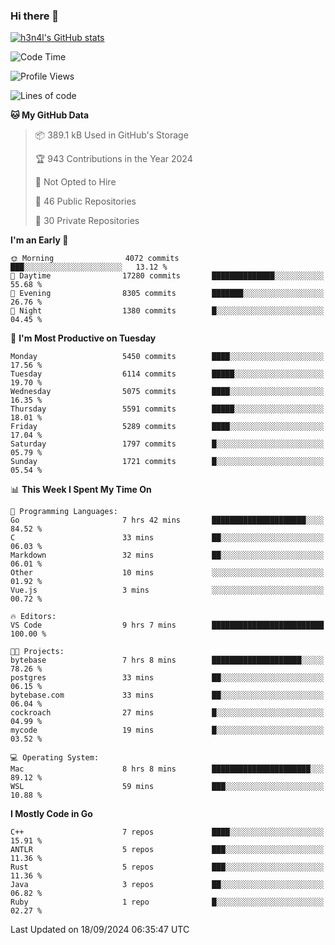 ### Hi there 👋

[![h3n4l's GitHub stats](https://github-readme-stats.vercel.app/api?username=h3n4l&count_private=true&show_icons=true&theme=radical)](https://github.com/h3n4l/github-readme-stats)

<!--START_SECTION:waka-->
![Code Time](http://img.shields.io/badge/Code%20Time-1%2C934%20hrs%2051%20mins-blue)

![Profile Views](http://img.shields.io/badge/Profile%20Views-1-blue)

![Lines of code](https://img.shields.io/badge/From%20Hello%20World%20I%27ve%20Written-11.9%20million%20lines%20of%20code-blue)

**🐱 My GitHub Data** 

> 📦 389.1 kB Used in GitHub's Storage 
 > 
> 🏆 943 Contributions in the Year 2024
 > 
> 🚫 Not Opted to Hire
 > 
> 📜 46 Public Repositories 
 > 
> 🔑 30 Private Repositories 
 > 
**I'm an Early 🐤** 

```text
🌞 Morning                4072 commits        ███░░░░░░░░░░░░░░░░░░░░░░   13.12 % 
🌆 Daytime                17280 commits       ██████████████░░░░░░░░░░░   55.68 % 
🌃 Evening                8305 commits        ███████░░░░░░░░░░░░░░░░░░   26.76 % 
🌙 Night                  1380 commits        █░░░░░░░░░░░░░░░░░░░░░░░░   04.45 % 
```
📅 **I'm Most Productive on Tuesday** 

```text
Monday                   5450 commits        ████░░░░░░░░░░░░░░░░░░░░░   17.56 % 
Tuesday                  6114 commits        █████░░░░░░░░░░░░░░░░░░░░   19.70 % 
Wednesday                5075 commits        ████░░░░░░░░░░░░░░░░░░░░░   16.35 % 
Thursday                 5591 commits        █████░░░░░░░░░░░░░░░░░░░░   18.01 % 
Friday                   5289 commits        ████░░░░░░░░░░░░░░░░░░░░░   17.04 % 
Saturday                 1797 commits        █░░░░░░░░░░░░░░░░░░░░░░░░   05.79 % 
Sunday                   1721 commits        █░░░░░░░░░░░░░░░░░░░░░░░░   05.54 % 
```


📊 **This Week I Spent My Time On** 

```text
💬 Programming Languages: 
Go                       7 hrs 42 mins       █████████████████████░░░░   84.52 % 
C                        33 mins             ██░░░░░░░░░░░░░░░░░░░░░░░   06.03 % 
Markdown                 32 mins             ██░░░░░░░░░░░░░░░░░░░░░░░   06.01 % 
Other                    10 mins             ░░░░░░░░░░░░░░░░░░░░░░░░░   01.92 % 
Vue.js                   3 mins              ░░░░░░░░░░░░░░░░░░░░░░░░░   00.72 % 

🔥 Editors: 
VS Code                  9 hrs 7 mins        █████████████████████████   100.00 % 

🐱‍💻 Projects: 
bytebase                 7 hrs 8 mins        ████████████████████░░░░░   78.26 % 
postgres                 33 mins             ██░░░░░░░░░░░░░░░░░░░░░░░   06.15 % 
bytebase.com             33 mins             ██░░░░░░░░░░░░░░░░░░░░░░░   06.04 % 
cockroach                27 mins             █░░░░░░░░░░░░░░░░░░░░░░░░   04.99 % 
mycode                   19 mins             █░░░░░░░░░░░░░░░░░░░░░░░░   03.52 % 

💻 Operating System: 
Mac                      8 hrs 8 mins        ██████████████████████░░░   89.12 % 
WSL                      59 mins             ███░░░░░░░░░░░░░░░░░░░░░░   10.88 % 
```

**I Mostly Code in Go** 

```text
C++                      7 repos             ████░░░░░░░░░░░░░░░░░░░░░   15.91 % 
ANTLR                    5 repos             ███░░░░░░░░░░░░░░░░░░░░░░   11.36 % 
Rust                     5 repos             ███░░░░░░░░░░░░░░░░░░░░░░   11.36 % 
Java                     3 repos             ██░░░░░░░░░░░░░░░░░░░░░░░   06.82 % 
Ruby                     1 repo              █░░░░░░░░░░░░░░░░░░░░░░░░   02.27 % 
```




 Last Updated on 18/09/2024 06:35:47 UTC
<!--END_SECTION:waka-->

